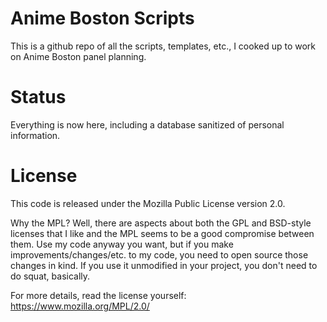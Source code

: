 # Anime Boston Scripts

This is a github repo of all the scripts, templates, etc., I cooked up to work
on Anime Boston panel planning.

# Status

Everything is now here, including a database sanitized of personal information.

# License

This code is released under the Mozilla Public License version 2.0.

Why the MPL? Well, there are aspects about both the GPL and BSD-style licenses
that I like and the MPL seems to be a good compromise between them. Use my code
anyway you want, but if you make improvements/changes/etc. to my code, you need
to open source those changes in kind. If you use it unmodified in your project,
you don't need to do squat, basically.

For more details, read the license yourself: https://www.mozilla.org/MPL/2.0/
